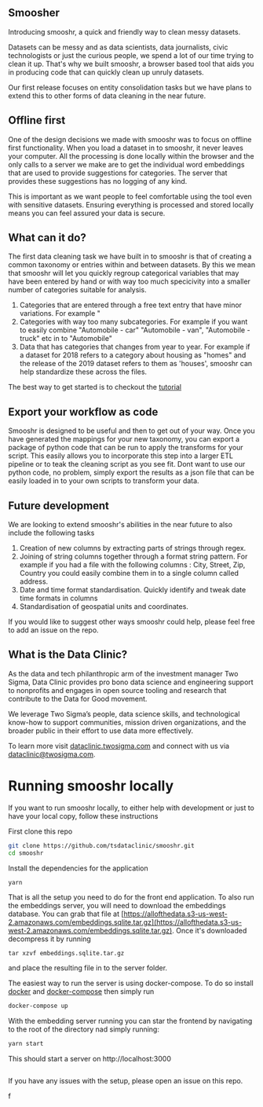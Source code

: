 ## Smoosher

Introducing smooshr, a quick and friendly way to clean messy datasets.

Datasets can be messy and as data scientists, data journalists, civic technologists or just the curious people, we spend a lot of our time trying to clean it up. That's why we built smooshr, a browser based tool that aids you in producing code that can quickly clean up unruly datasets.

Our first release focuses on entity consolidation tasks but we have plans to extend this to other forms of data cleaning in the near future.

## Offline first

One of the design decisions we made with smooshr was to focus on offline first functionality. When you load a dataset in to smooshr, it never leaves your computer. All the processing is done locally within the browser and the only calls to a server we make are to get the individual word embeddings that are used to provide suggestions for categories. The server that provides these suggestions has no logging of any kind.

This is important as we want people to feel comfortable using the tool even with sensitive datasets. Ensuring everything is processed and stored locally means you can feel assured your data is secure.

## What can it do?

The first data cleaning task we have built in to smooshr is that of creating a common taxonomy or entries within and between datasets. By this we mean that smooshr will let you quickly regroup categorical variables that may have been entered by hand or with way too much specicivity into a smaller number of categories suitable for analysis.

1. Categories that are entered through a free text entry that have minor variations. For example "
2. Categories with way too many subcategories. For example if you want to easily combine "Automobile - car" "Automobile - van", "Automobile - truck" etc in to "Automobile"
3. Data that has categories that changes from year to year. For example if a dataset for 2018 refers to a category about housing as "homes" and the release of the 2019 dataset refers to them as 'houses', smooshr can help standardize these across the files.

The best way to get started is to checkout the [tutorial](https://github.com/tsdataclinic/smooshr/blob/master/tutorial.md)

## Export your workflow as code

Smooshr is designed to be useful and then to get out of your way. Once you have generated the mappings for your new taxonomy, you can export a package of python code that can be run to apply the transforms for your script. This easily allows you to incorporate this step into a larger ETL pipeline or to teak the cleaning script as you see fit. Dont want to use our python code, no problem, simply export the results as a json file that can be easily loaded in to your own scripts to transform your data.

## Future development

We are looking to extend smooshr's abilities in the near future to also include the following tasks

1. Creation of new columns by extracting parts of strings through regex.
2. Joining of string columns together through a format string pattern. For example if you had a file with the following columns : City, Street, Zip, Country you could easily combine them in to a single column called address.
3. Date and time format standardisation. Quickly identify and tweak date time formats in columns
4. Standardisation of geospatial units and coordinates.

If you would like to suggest other ways smooshr could help, please feel free to add an issue on the repo.

## What is the Data Clinic?

As the data and tech philanthropic arm of the investment manager Two Sigma, Data Clinic provides pro bono data science and engineering support to nonprofits and engages in open source tooling and research that contribute to the Data for Good movement.

We leverage Two Sigma’s people, data science skills, and technological know-how to support communities, mission driven organizations, and the broader public in their effort to use data more effectively.

To learn more visit [dataclinic.twosigma.com](dataclinic.twosigma.com) and connect with us via [dataclinic@twosigma.com](mailto:dataclinic@twosigma.com).

# Running smooshr locally

If you want to run smooshr locally, to either help with development or just to have your local copy, follow these instructions

First clone this repo

```bash
git clone https://github.com/tsdataclinic/smooshr.git
cd smooshr
```

Install the dependencies for the application

```bash
yarn
```

That is all the setup you need to do for the front end application. To also run the embeddings server, you will need to download the embeddings database. You can grab that file at [https://allofthedata.s3-us-west-2.amazonaws.com/embeddings.sqlite.tar.gz](https://allofthedata.s3-us-west-2.amazonaws.com/embeddings.sqlite.tar.gz). Once it's downloaded decompress it by running

```
tar xzvf embeddings.sqlite.tar.gz
```

and place the resulting file in to the server folder.

The easiest way to run the server is using docker-compose. To do so install [docker]() and [docker-compose]() then simply run

```bash
docker-compose up
```

With the embedding server running you can star the frontend by navigating to the root of the directory nad simply running:

```bash
yarn start

```

This should start a server on http://localhost:3000

```

```

If you have any issues with the setup, please open an issue on this repo.

f
